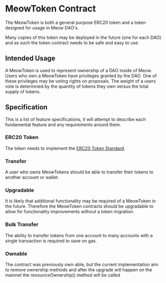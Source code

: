 # MeowToken Contract

The MeowToken is both a general purpose ERC20 token and a token designed for usage in Meow DAO's.

Many copies of this token may be deployed in the future (one for each DAO) and as such the token contract needs to be safe and easy to use.

## Intended Usage

A MeowToken is used to represent ownership of a DAO inside of Meow.
Users who own a MeowToken have privileges granted by the DAO.
One of these privileges may be voting rights on proposals.
The weight of a users vote is determined by the quantity of tokens they own versus the total supply of tokens.


## Specification

This is a list of feature specifications, it will attempt to describe each fundamental feature and any requirements around them.

### ERC20 Token

The token needs to implement the [ERC20 Token Standard](https://eips.ethereum.org/EIPS/eip-20).

### Transfer

A user who owns MeowTokens should be able to transfer their tokens to another account or wallet.

### Upgradable

It is likely that additional functionality may be required of a MeowToken in the future. 
Therefore the MeowToken contracts should be upgradable to allow for functionality improvements without a token migration.

### Bulk Transfer

The ability to transfer tokens from one account to many accounts with a single transaction is required to save on gas.

### Ownable

The contract was previously own-able, but the current implementation aim to remove ownership methods and after the upgrade will happen on the mainnet the renounceOwnership() method will be called 

